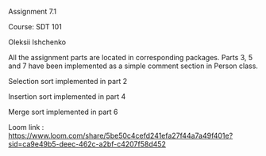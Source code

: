 Assignment 7.1 

Course: SDT 101

Oleksii Ishchenko

All the assignment parts are located in corresponding packages. Parts 3, 5 and 7 have been implemented as a simple comment section in Person class.

Selection sort implemented in part 2

Insertion sort implemented in part 4

Merge sort implemented in part 6


Loom link : https://www.loom.com/share/5be50c4cefd241efa27f44a7a49f401e?sid=ca9e49b5-deec-462c-a2bf-c4207f58d452

